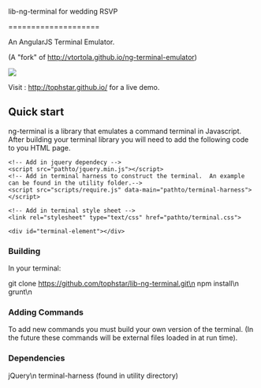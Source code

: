 lib-ng-terminal for wedding RSVP

====================

An AngularJS Terminal Emulator.

(A "fork" of http://vtortola.github.io/ng-terminal-emulator)

![](http://vtortola.github.io/ng-terminal-emulator/example/content/capture.png)

Visit : http://tophstar.github.io/ for a live demo.

## Quick start

ng-terminal is a library that emulates a command terminal in Javascript.  After building your terminal library you will need to add the following code to you HTML page.

```
<!-- Add in jquery dependecy -->
<script src="pathto/jquery.min.js"></script>
<!-- Add in terminal harness to construct the terminal.  An example can be found in the utility folder.-->
<script src="scripts/require.js" data-main="pathto/terminal-harness"></script>

<!-- Add in terminal style sheet -->
<link rel="stylesheet" type="text/css" href="pathto/terminal.css">

<div id="terminal-element"></div>
```

### Building

In your terminal:

git clone https://github.com/tophstar/lib-ng-terminal.git\n
npm install\n
grunt\n

### Adding Commands

To add new commands you must build your own version of the terminal. (In the future these commands will be external files loaded in at run time).

### Dependencies

jQuery\n
terminal-harness (found in utility directory)